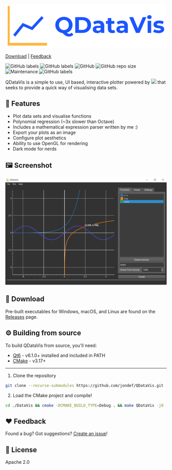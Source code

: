[![QDataVis](doc/logo50percent.png)](https://github.com/jondef/QDataVis)

[Download](https://github.com/jondef/QDataVis#-download) |
[Feedback](https://github.com/jondef/QDataVis#%EF%B8%8F-feedback)

![GitHub labels](https://img.shields.io/badge/Version-v1.0.0-blue)
![GitHub labels](https://img.shields.io/badge/Language-C++-orange)
![GitHub](https://img.shields.io/github/license/jondef/QDataVis)
![GitHub repo size](https://img.shields.io/github/repo-size/jondef/QDataVis)
![Maintenance](https://img.shields.io/maintenance/yes/2021)
![GitHub labels](https://img.shields.io/badge/Ask%20me-anything-blue)

QDataVis is a simple to use, UI based, interactive plotter powered by <img src="https://upload.wikimedia.org/wikipedia/commons/thumb/0/0b/Qt_logo_2016.svg/1280px-Qt_logo_2016.svg.png" height="15"/> that seeks to provide a quick way of visualising data sets.

🚀 Features
-----------
  - Plot data sets and visualise functions
  - Polynomial regression (~3x slower than Octave)
  - Includes a mathematical expression parser written by me :)
  - Export your plots as an image
  - Configure plot aesthetics
  - Ability to use OpenGL for rendering
  - Dark mode for nerds

🖼️ Screenshot
----------
![QDataVis](doc/screenshot.png)

💾 Download
--------
Pre-built executables for Windows, macOS, and Linux are found on the [Releases](https://github.com/jondef/QDataVis/releases) page.

⚙️ Building from source
----------
To build QDataVis from source, you'll need:
* [Qt6] - v6.1.0+ installed and included in PATH
* [CMake] - v3.17+
----------

1. Clone the repository
```sh
git clone --recurse-submodules https://github.com/jondef/QDataVis.git
```
2. Load the CMake project and compile!
```sh
cd ./DataVis && cmake -DCMAKE_BUILD_TYPE=Debug . && make QDataVis -j8
```

❤️ Feedback
--------
Found a bug? Got suggestions? [Create an issue](https://github.com/jondef/QDataVis/issues/new)!

📝 License
-------
Apache 2.0

[Qt6]: <https://www.qt.io/>
[QCustomPlot]: <https://www.qcustomplot.com/>
[CMake]: <https://cmake.org/download/>

